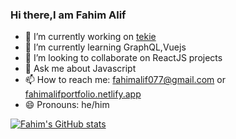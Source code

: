 ### Hi there,I am Fahim Alif
<!--

**Fahimkhan9/Fahimkhan9** is a ✨ _special_ ✨ repository because its `README.md` (this file) appears on your GitHub profile.
-->


- 🔭 I’m currently working on [tekie](https://www.tekie.in/)
- 🌱 I’m currently learning GraphQL,Vuejs
- 👯 I’m looking to collaborate on ReactJS projects
- 💬 Ask me about Javascript
- 📫 How to reach me: fahimalif077@gmail.com or [fahimalifportfolio.netlify.app](https://fahimalifportfolio.netlify.app/)
- 😄 Pronouns: he/him

[![Fahim's GitHub stats](https://github-readme-stats.vercel.app/api?username=Fahimkhan9)](https://github.com/anuraghazra/github-readme-stats)
